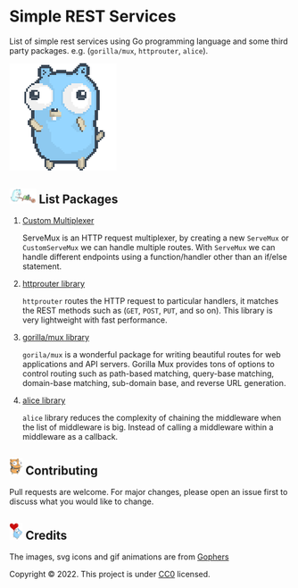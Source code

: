 # Simple REST Services

List of simple rest services using Go programming language and some third party packages.
e.g. (`gorilla/mux`, `httprouter`, `alice`).

![Gopher Dance](images/gopher-dance.gif)

## <img src="images/pushing-cart.png" alt="Gopher pushing cart" width="48"> List Packages

1. [Custom Multiplexer](servemux)
   
   ServeMux is an HTTP request multiplexer, by creating a new `ServeMux` or 
   `CustomServeMux` we can handle multiple routes. With `ServeMux` we can handle
   different endpoints using a function/handler other than an if/else statement.

2. [httprouter library](httprouter)

    `httprouter` routes the HTTP request to particular handlers, it matches the REST methods
    such as (`GET`, `POST`, `PUT`, and so on). This library is very lightweight with fast performance.

3. [gorilla/mux library](gorilla)

    `gorila/mux` is a wonderful package for writing beautiful routes for web applications
    and API servers. Gorilla Mux provides tons of options to control routing such as
    path-based matching, query-base matching, domain-base matching, sub-domain base,
    and reverse URL generation.
   
4. [alice library](alice)

    `alice` library reduces the complexity of chaining the middleware when the list of
    middleware is big. Instead of calling a middleware within a middleware as a callback.

## <img src="images/crash-dummy.svg" alt="Gopher robo crash" width="24"> Contributing

Pull requests are welcome. For major changes, please open an issue first to discuss
what you would like to change.

## <img src="images/heart-balloon.svg" alt="Gopher heart balloon" width="24"> Credits

The images, svg icons and gif animations are from [Gophers](https://github.com/egonelbre/gophers)

Copyright :copyright: 2022. This project is under [CC0](LICENSE) licensed.